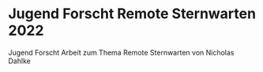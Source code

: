 # Jugend Forscht Remote Sternwarten 2022
Jugend Forscht Arbeit zum Thema Remote Sternwarten von Nicholas Dahlke
